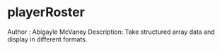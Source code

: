 # playerRoster
Author : Abigayle McVaney
Description: Take structured array data and display in different formats.
